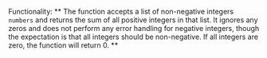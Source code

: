 Functionality: ** The function accepts a list of non-negative integers `numbers` and returns the sum of all positive integers in that list. It ignores any zeros and does not perform any error handling for negative integers, though the expectation is that all integers should be non-negative. If all integers are zero, the function will return 0. **